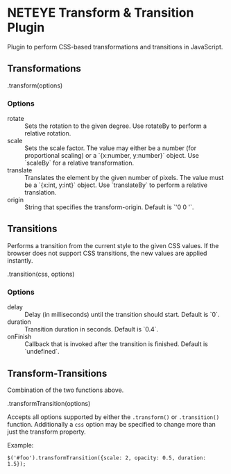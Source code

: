 NETEYE Transform & Transition Plugin
====================================

Plugin to perform CSS-based transformations and transitions in JavaScript.

Transformations
---------------

.transform(options)

### Options

<dl>
<dt>rotate</dt>
<dd>Sets the rotation to the given degree. Use rotateBy to perform a relative rotation.</dd>

<dt>scale</dt>
<dd>Sets the scale factor. The value may either be a number (for proportional scaling) or 
a `{x:number, y:number}` object. Use `scaleBy` for a relative transformation.</dd>

<dt>translate</dt>
<dd>Translates the element by the given number of pixels. The value must be a `{x:int, y:int}` object.
Use `translateBy` to perform a relative translation.</dd>

<dt>origin</dt>
<dd>String that specifies the transform-origin. Default is `'0 0 '`.</dd>
</dl>


Transitions
-----------

Performs a transition from the current style to the given CSS values. If the browser does not
support CSS transitions, the new values are applied instantly.

.transition(css, options)

### Options

<dl>
<dt>delay</dt>
<dd>Delay (in milliseconds) until the transition should start. Default is `0`.</dd>

<dt>duration</dt>
<dd>Transition duration in seconds. Default is `0.4`.</dd>

<dt>onFinish</dt>
<dd>Callback that is invoked after the transition is finished. Default is `undefined`.</dd>
</dl>

Transform-Transitions
---------------------

Combination of the two functions above.

.transformTransition(options)

Accepts all options supported by either the `.transform()` or `.transition()` function. 
Additionally a `css` option may be specified to change more than just the transform property.

Example:

    $('#foo').transformTransition({scale: 2, opacity: 0.5, duration: 1.5});